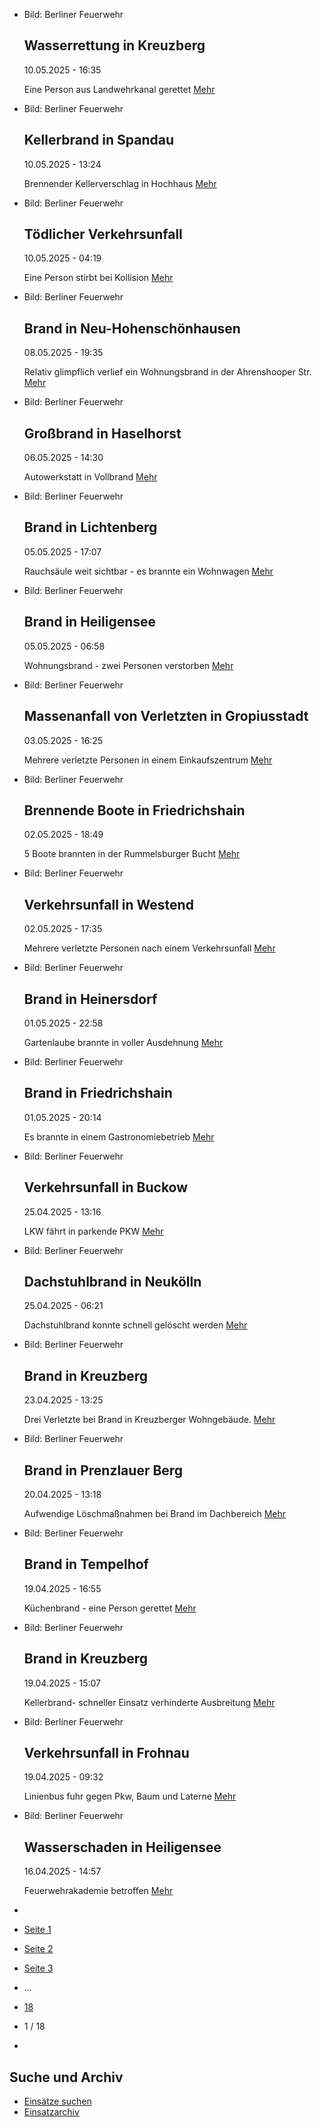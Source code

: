 * Bild: Berliner Feuerwehr

  Wasserrettung in Kreuzberg
  ----------

   10.05.2025 - 16:35

   Eine Person aus Landwehrkanal gerettet
  [Mehr](https://www.berliner-feuerwehr.de/aktuelles/einsaetze/wasserrettung-in-kreuzberg-4889/)

* Bild: Berliner Feuerwehr

  Kellerbrand in Spandau
  ----------

   10.05.2025 - 13:24

   Brennender Kellerverschlag in Hochhaus
  [Mehr](https://www.berliner-feuerwehr.de/aktuelles/einsaetze/kellerbrand-in-spandau-1-4887/)

* Bild: Berliner Feuerwehr

  Tödlicher Verkehrsunfall
  ----------

   10.05.2025 - 04:19

   Eine Person stirbt bei Kollision
  [Mehr](https://www.berliner-feuerwehr.de/aktuelles/einsaetze/toedlicher-verkehrsunfall-1-4886/)

* Bild: Berliner Feuerwehr

  Brand in Neu-Hohenschönhausen
  ----------

   08.05.2025 - 19:35

   Relativ glimpflich verlief ein Wohnungsbrand in der Ahrenshooper Str.
  [Mehr](https://www.berliner-feuerwehr.de/aktuelles/einsaetze/brand-in-neu-hohenschoenhausen-11-4885/)

* Bild: Berliner Feuerwehr

  Großbrand in Haselhorst
  ----------

   06.05.2025 - 14:30

   Autowerkstatt in Vollbrand
  [Mehr](https://www.berliner-feuerwehr.de/aktuelles/einsaetze/grossbrand-in-haselhorst-1-4883/)

* Bild: Berliner Feuerwehr

  Brand in Lichtenberg
  ----------

   05.05.2025 - 17:07

   Rauchsäule weit sichtbar - es brannte ein Wohnwagen
  [Mehr](https://www.berliner-feuerwehr.de/aktuelles/einsaetze/brand-in-lichtenberg-3-4880/)

* Bild: Berliner Feuerwehr

  Brand in Heiligensee
  ----------

   05.05.2025 - 06:58

   Wohnungsbrand - zwei Personen verstorben
  [Mehr](https://www.berliner-feuerwehr.de/aktuelles/einsaetze/brand-in-heiligensee-3-4879/)

* Bild: Berliner Feuerwehr

  Massenanfall von Verletzten in Gropiusstadt
  ----------

   03.05.2025 - 16:25

   Mehrere verletzte Personen in einem Einkaufszentrum
  [Mehr](https://www.berliner-feuerwehr.de/aktuelles/einsaetze/massenanfall-von-verletzten-in-gropiusstadt-4875/)

* Bild: Berliner Feuerwehr

  Brennende Boote in Friedrichshain
  ----------

   02.05.2025 - 18:49

   5 Boote brannten in der Rummelsburger Bucht
  [Mehr](https://www.berliner-feuerwehr.de/aktuelles/einsaetze/brennende-boote-in-friedrichshain-4874/)

* Bild: Berliner Feuerwehr

  Verkehrsunfall in Westend
  ----------

   02.05.2025 - 17:35

   Mehrere verletzte Personen nach einem Verkehrsunfall
  [Mehr](https://www.berliner-feuerwehr.de/aktuelles/einsaetze/verkehrsunfall-in-westend-3-4873/)

* Bild: Berliner Feuerwehr

  Brand in Heinersdorf
  ----------

   01.05.2025 - 22:58

   Gartenlaube brannte in voller Ausdehnung
  [Mehr](https://www.berliner-feuerwehr.de/aktuelles/einsaetze/brand-in-heinersdorf-4872/)

* Bild: Berliner Feuerwehr

  Brand in Friedrichshain
  ----------

   01.05.2025 - 20:14

   Es brannte in einem Gastronomiebetrieb
  [Mehr](https://www.berliner-feuerwehr.de/aktuelles/einsaetze/brand-in-friedrichshain-8-4871/)

* Bild: Berliner Feuerwehr

  Verkehrsunfall in Buckow
  ----------

   25.04.2025 - 13:16

   LKW fährt in parkende PKW
  [Mehr](https://www.berliner-feuerwehr.de/aktuelles/einsaetze/verkehrsunfall-in-buckow-4870/)

* Bild: Berliner Feuerwehr

  Dachstuhlbrand in Neukölln
  ----------

   25.04.2025 - 06:21

   Dachstuhlbrand konnte schnell gelöscht werden
  [Mehr](https://www.berliner-feuerwehr.de/aktuelles/einsaetze/dachstuhlbrand-in-neukoelln-2-4867/)

* Bild: Berliner Feuerwehr

  Brand in Kreuzberg
  ----------

   23.04.2025 - 13:25

   Drei Verletzte bei Brand in Kreuzberger Wohngebäude.
  [Mehr](https://www.berliner-feuerwehr.de/aktuelles/einsaetze/brand-in-kreuzberg-27-4866/)

* Bild: Berliner Feuerwehr

  Brand in Prenzlauer Berg
  ----------

   20.04.2025 - 13:18

   Aufwendige Löschmaßnahmen bei Brand im Dachbereich
  [Mehr](https://www.berliner-feuerwehr.de/aktuelles/einsaetze/brand-in-prenzlauer-berg-8-4865/)

* Bild: Berliner Feuerwehr

  Brand in Tempelhof
  ----------

   19.04.2025 - 16:55

   Küchenbrand - eine Person gerettet
  [Mehr](https://www.berliner-feuerwehr.de/aktuelles/einsaetze/brand-in-tempelhof-7-4864/)

* Bild: Berliner Feuerwehr

  Brand in Kreuzberg
  ----------

   19.04.2025 - 15:07

   Kellerbrand- schneller Einsatz verhinderte Ausbreitung
  [Mehr](https://www.berliner-feuerwehr.de/aktuelles/einsaetze/brand-in-kreuzberg-26-4863/)

* Bild: Berliner Feuerwehr

  Verkehrsunfall in Frohnau
  ----------

   19.04.2025 - 09:32

   Linienbus fuhr gegen Pkw, Baum und Laterne
  [Mehr](https://www.berliner-feuerwehr.de/aktuelles/einsaetze/verkehrsunfall-in-frohnau-4862/)

* Bild: Berliner Feuerwehr

  Wasserschaden in Heiligensee
  ----------

   16.04.2025 - 14:57

   Feuerwehrakademie betroffen
  [Mehr](https://www.berliner-feuerwehr.de/aktuelles/einsaetze/wasserschaden-in-heiligensee-4860/)

* []()
* [Seite 1](https://www.berliner-feuerwehr.de/aktuelles/einsaetze/1/)
* [Seite 2](https://www.berliner-feuerwehr.de/aktuelles/einsaetze/2/)
* [Seite 3](https://www.berliner-feuerwehr.de/aktuelles/einsaetze/3/)
* …
* [18](https://www.berliner-feuerwehr.de/aktuelles/einsaetze/18/)
* 1 / 18
* [](https://www.berliner-feuerwehr.de/aktuelles/einsaetze/2/)

Suche und Archiv
----------

* [Einsätze suchen](https://www.berliner-feuerwehr.de/aktuelles/einsaetze/einsatzsuche/)
* [Einsatzarchiv](https://www.berliner-feuerwehr.de/aktuelles/einsaetze/einsatzarchiv/)
